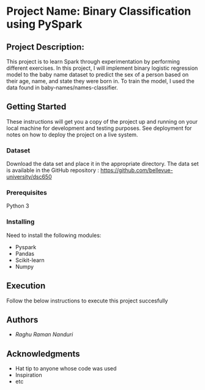 # Project Name: Binary Classification using PySpark

## Project Description: 

This project is to learn Spark through experimentation by performing different exercises. In this project, I will implement binary logistic regression model to the baby name dataset to predict the sex of a person based on their age, name, and state they were born in. To train the model, I used the data found in baby-names/names-classifier.


## Getting Started

These instructions will get you a copy of the project up and running on your local machine for development and testing purposes. See deployment for notes on how to deploy the project on a live system.


### Dataset

Download the data set and place it in the appropriate directory. The data set is available in the GitHub repository : https://github.com/bellevue-university/dsc650



### Prerequisites

Python 3



### Installing

Need to install the following modules:

* Pyspark
* Pandas
* Scikit-learn
* Numpy


## Execution

Follow the below instructions to execute this project succesfully


## Authors

- *Raghu Raman Nanduri* 


## Acknowledgments

* Hat tip to anyone whose code was used
* Inspiration
* etc

